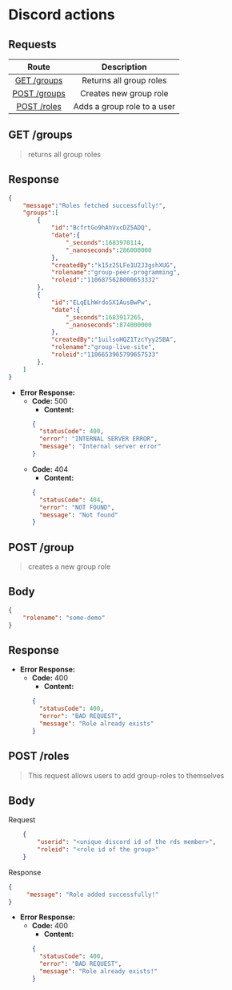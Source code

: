 # Discord actions


## **Requests**

|                         Route                          |          Description          |
|:------------------------------------------------------:|:-----------------------------:|
|           [GET /groups](#get-groups)           |    Returns all group roles     |
|          [POST /groups](#post-groups)          |     Creates new group role     |
| [POST /roles](#post-roles) | Adds a group role to a user |

## **GET /groups**

> returns all group roles

## Response

```json
{
    "message":"Roles fetched successfully!",
    "groups":[
        {
            "id":"BcfrtGo9hAhVxcDZ5ADQ",
            "date":{
                "_seconds":1683970114,
                "_nanoseconds":286000000
            },
            "createdBy":"k15z2SLFe1U2J3gshXUG",
            "rolename":"group-peer-programming",
            "roleid":"1106875628000653332"
        },
        {
            "id":"ELqELhWrdoSX1AusBwPw",
            "date":{
                "_seconds":1683917265,
                "_nanoseconds":874000000
            },
            "createdBy":"1uilsoHQZ1TzcYyy25BA",
            "rolename":"group-live-site",
            "roleid":"1106653965799657533"
        },
    ]
}

```
- **Error Response:**
  - **Code:** 500
    - **Content:** 
    ```json
    {
      "statusCode": 400,
      "error": "INTERNAL SERVER ERROR",
      "message": "Internal server error"
    }
    ```
  - **Code:** 404
    - **Content:** 
    ```json
    {
      "statusCode": 404,
      "error": "NOT FOUND",
      "message": "Not found"
    }
    ```

## **POST /group**
> creates a new group role
## Body

```json
{
    "rolename": "some-demo"
}
```

## Response


- **Error Response:**
  - **Code:** 400
    - **Content:**
    ```json
    {
      "statusCode": 400,
      "error": "BAD REQUEST",
      "message": "Role already exists"
    }
    ```

## **POST /roles**

> This request allows users to add group-roles to themselves

## Body

Request

```json
    {
        "userid": "<unique discord id of the rds member>",
        "roleid": "<role id of the group>"
    }
```

Response

```json
{
     "message": "Role added successfully!"
}
```
- **Error Response:**
  - **Code:** 400
    - **Content:** 
    ```json
    {
      "statusCode": 400,
      "error": "BAD REQUEST",
      "message": "Role already exists!"
    }
    ```
